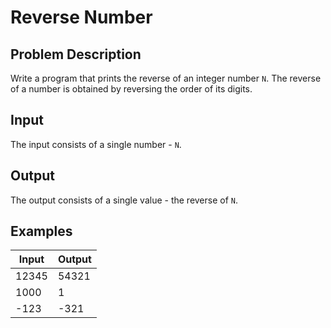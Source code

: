 # Reverse Number

## Problem Description

Write a program that prints the reverse of an integer number `N`. The reverse of a number is obtained by reversing the order of its digits.

## Input

The input consists of a single number - `N`.

## Output

The output consists of a single value - the reverse of `N`.

## Examples

|Input|Output|
|-|-|
|12345|54321|
|1000|1|
|-123|-321|
